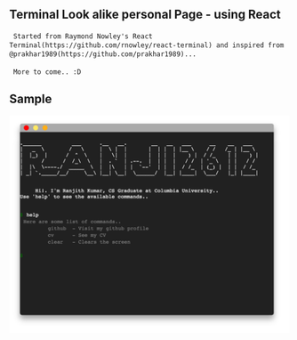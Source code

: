 Terminal Look alike personal Page - using React 
-----------------------------------------------

     Started from Raymond Nowley's React Terminal(https://github.com/rnowley/react-terminal) and inspired from @prakhar1989(https://github.com/prakhar1989)...
     
     More to come.. :D

Sample 
------

![alt tag](https://raw.githubusercontent.com/ranji2612/terminalProfile/master/public/sample.png)
